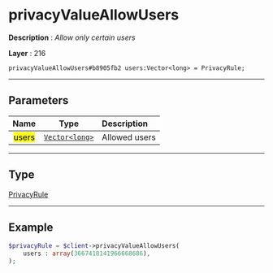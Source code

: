 # privacyValueAllowUsers

**Description** : *Allow only certain users*

**Layer** : 216

```tl
privacyValueAllowUsers#b8905fb2 users:Vector<long> = PrivacyRule;
```

---

## Parameters

| Name | Type | Description |
| :---: | :---: | :--- |
| <mark>users</mark> | [`Vector<long>`](type/long) | Allowed users |

---

## Type

[PrivacyRule](type/PrivacyRule)

---

## Example

```php
$privacyRule = $client->privacyValueAllowUsers(
	users : array(3667418141966668686),
);
```